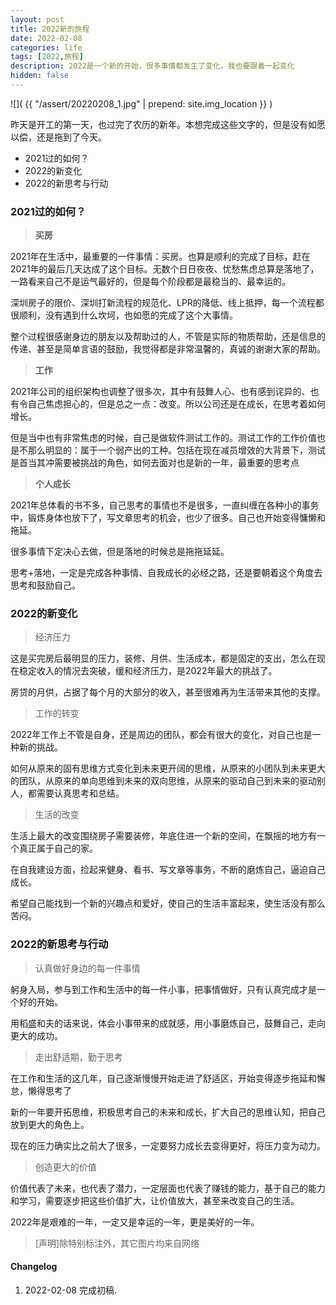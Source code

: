 ```yaml
---
layout: post
title: 2022新的旅程
date: 2022-02-08
categories: life
tags: [2022,旅程]
description: 2022是一个新的开始，很多事情都发生了变化，我也要跟着一起变化
hidden: false
---
```


![](  {{ "/assert/20220208_1.jpg" | prepend: site.img_location }}  )

昨天是开工的第一天，也过完了农历的新年。本想完成这些文字的，但是没有如愿以偿，还是拖到了今天。

* 2021过的如何？
* 2022的新变化
* 2022的新思考与行动

### 2021过的如何？

>  **买房**

2021年在生活中，最重要的一件事情：买房。也算是顺利的完成了目标，赶在2021年的最后几天达成了这个目标。无数个日日夜夜、忧愁焦虑总算是落地了，一路看来自己不是运气最好的，但是每个阶段都是最稳当的、最幸运的。

深圳房子的限价、深圳打新流程的规范化、LPR的降低、线上抵押，每一个流程都很顺利，没有遇到什么坎坷，也如愿的完成了这个大事情。

整个过程很感谢身边的朋友以及帮助过的人，不管是实际的物质帮助，还是信息的传递、甚至是简单言语的鼓励，我觉得都是非常温馨的，真诚的谢谢大家的帮助。

> **工作**

2021年公司的组织架构也调整了很多次，其中有鼓舞人心、也有感到诧异的、也有令自己焦虑担心的，但是总之一点：改变。所以公司还是在成长，在思考着如何增长。

但是当中也有非常焦虑的时候，自己是做软件测试工作的。测试工作的工作价值也是不那么明显的：属于一个弱产出的工种。包括在现在减员增效的大背景下，测试是首当其冲需要被挑战的角色，如何去面对也是新的一年，最重要的思考点

> **个人成长**

2021年总体看的书不多，自己思考的事情也不是很多，一直纠缠在各种小的事务中，锻炼身体也放下了，写文章思考的机会，也少了很多。自己也开始变得慵懒和拖延。

很多事情下定决心去做，但是落地的时候总是拖拖延延。

思考+落地，一定是完成各种事情、自我成长的必经之路，还是要朝着这个角度去思考和鼓励自己。

### 2022的新变化

> 经济压力

这是买完房后最明显的压力，装修、月供、生活成本，都是固定的支出，怎么在现在稳定收入的情况去突破，缓和经济压力，是2022年最大的挑战了。

房贷的月供，占据了每个月的大部分的收入，甚至很难再为生活带来其他的支撑。

> 工作的转变

2022年工作上不管是自身，还是周边的团队，都会有很大的变化，对自己也是一种新的挑战。

如何从原来的固有思维方式变化到未来更开阔的思维，从原来的小团队到未来更大的团队，从原来的单向思维到未来的双向思维，从原来的驱动自己到未来的驱动别人，都需要认真思考和总结。

> 生活的改变

生活上最大的改变围绕房子需要装修，年底住进一个新的空间，在飘摇的地方有一个真正属于自己的家。

在自我建设方面，捡起来健身、看书、写文章等事务，不断的磨炼自己，逼迫自己成长。

希望自己能找到一个新的兴趣点和爱好，使自己的生活丰富起来，使生活没有那么苦闷。

### 2022的新思考与行动

>  认真做好身边的每一件事情

躬身入局，参与到工作和生活中的每一件小事，把事情做好，只有认真完成才是一个好的开始。

用稻盛和夫的话来说，体会小事带来的成就感，用小事磨炼自己，鼓舞自己，走向更大的成功。

> 走出舒适期，勤于思考

在工作和生活的这几年，自己逐渐慢慢开始走进了舒适区，开始变得逐步拖延和懈怠，懒得思考了

新的一年要开拓思维，积极思考自己的未来和成长，扩大自己的思维认知，把自己放到更大的角色上。

现在的压力确实比之前大了很多，一定要努力成长去变得更好，将压力变为动力。

> 创造更大的价值

价值代表了未来，也代表了潜力，一定层面也代表了赚钱的能力，基于自己的能力和学习，需要逐步把这些价值扩大，让价值放大，甚至来改变自己的生活。



2022年是艰难的一年，一定又是幸运的一年，更是美好的一年。




> [声明]除特别标注外，其它图片均来自网络

#### Changelog
1. 2022-02-08  完成初稿.
